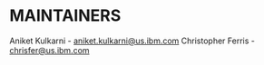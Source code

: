 # MAINTAINERS

Aniket Kulkarni - aniket.kulkarni@us.ibm.com
Christopher Ferris - chrisfer@us.ibm.com
